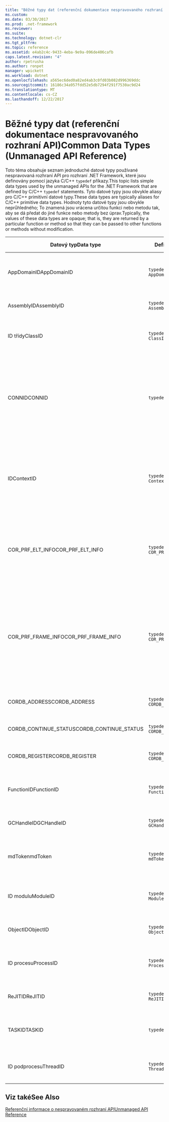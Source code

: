 ```yaml
---
title: "Běžné typy dat (referenční dokumentace nespravovaného rozhraní API)"
ms.custom: 
ms.date: 03/30/2017
ms.prod: .net-framework
ms.reviewer: 
ms.suite: 
ms.technology: dotnet-clr
ms.tgt_pltfrm: 
ms.topic: reference
ms.assetid: e4ab2c4c-9433-4eba-9e9a-096de406cafb
caps.latest.revision: "4"
author: rpetrusha
ms.author: ronpet
manager: wpickett
ms.workload: dotnet
ms.openlocfilehash: a565ec6ded0a82ed4ab3c0fd03b082d996369ddc
ms.sourcegitcommit: 16186c34a957fdd52e5db7294f291f7530ac9d24
ms.translationtype: MT
ms.contentlocale: cs-CZ
ms.lasthandoff: 12/22/2017
---
```

# <a name="common-data-types-unmanaged-api-reference"></a><span data-ttu-id="5f942-102">Běžné typy dat (referenční dokumentace nespravovaného rozhraní API)</span><span class="sxs-lookup"><span data-stu-id="5f942-102">Common Data Types (Unmanaged API Reference)</span></span>
<span data-ttu-id="5f942-103">Toto téma obsahuje seznam jednoduché datové typy používané nespravovaná rozhraní API pro rozhraní .NET Framework, které jsou definovány pomocí jazyka C/C++ `typedef` příkazy.</span><span class="sxs-lookup"><span data-stu-id="5f942-103">This topic lists simple data types used by the unmanaged APIs for the .NET Framework that are defined by C/C++ `typedef` statements.</span></span> <span data-ttu-id="5f942-104">Tyto datové typy jsou obvykle aliasy pro C/C++ primitivní datové typy.</span><span class="sxs-lookup"><span data-stu-id="5f942-104">These data types are typically aliases for C/C++ primitive data types.</span></span> <span data-ttu-id="5f942-105">Hodnoty tyto datové typy jsou obvykle neprůhledného; To znamená jsou vrácena určitou funkci nebo metodu tak, aby se dá předat do jiné funkce nebo metody bez úprav.</span><span class="sxs-lookup"><span data-stu-id="5f942-105">Typically, the values of these data types are opaque; that is, they are returned by a particular function or method so that they can be passed to other functions or methods without modification.</span></span>  
  
|<span data-ttu-id="5f942-106">Datový typ</span><span class="sxs-lookup"><span data-stu-id="5f942-106">Data type</span></span>|<span data-ttu-id="5f942-107">Definice</span><span class="sxs-lookup"><span data-stu-id="5f942-107">Definition</span></span>|<span data-ttu-id="5f942-108">Definované v</span><span class="sxs-lookup"><span data-stu-id="5f942-108">Defined in</span></span>|<span data-ttu-id="5f942-109">Popis</span><span class="sxs-lookup"><span data-stu-id="5f942-109">Description</span></span>|  
|---------------|----------------|----------------|-----------------|  
|<span data-ttu-id="5f942-110">AppDomainID</span><span class="sxs-lookup"><span data-stu-id="5f942-110">AppDomainID</span></span>|`typedef UINT_PTR AppDomainID;`|<span data-ttu-id="5f942-111">corprof.h</span><span class="sxs-lookup"><span data-stu-id="5f942-111">corprof.h</span></span>|<span data-ttu-id="5f942-112">Identifikátor domény aplikace.</span><span class="sxs-lookup"><span data-stu-id="5f942-112">The identifier of an application domain.</span></span>|  
|<span data-ttu-id="5f942-113">AssemblyID</span><span class="sxs-lookup"><span data-stu-id="5f942-113">AssemblyID</span></span>|`typedef UINT_PTR AssemblyID;`|<span data-ttu-id="5f942-114">corprof.h</span><span class="sxs-lookup"><span data-stu-id="5f942-114">corprof.h</span></span>|<span data-ttu-id="5f942-115">Identifikátor sestavení.</span><span class="sxs-lookup"><span data-stu-id="5f942-115">The identifier of an assembly.</span></span>|  
|<span data-ttu-id="5f942-116">ID třídy</span><span class="sxs-lookup"><span data-stu-id="5f942-116">ClassID</span></span>|`typedef UINT_PTR ClassID;`|<span data-ttu-id="5f942-117">corprof.h</span><span class="sxs-lookup"><span data-stu-id="5f942-117">corprof.h</span></span>|<span data-ttu-id="5f942-118">Identifikátor spravované třídy.</span><span class="sxs-lookup"><span data-stu-id="5f942-118">The identifier of a managed class.</span></span>|  
|<span data-ttu-id="5f942-119">CONNID</span><span class="sxs-lookup"><span data-stu-id="5f942-119">CONNID</span></span>|`typedef DWORD CONNID;`|<span data-ttu-id="5f942-120">cordebug.h, mscoree.h</span><span class="sxs-lookup"><span data-stu-id="5f942-120">cordebug.h, mscoree.h</span></span>|<span data-ttu-id="5f942-121">Identifikátor připojení pro vlákno, které je připojen k instanci serveru Microsoft SQL Server.</span><span class="sxs-lookup"><span data-stu-id="5f942-121">The connection identifier for a thread that is connected to an instance of Microsoft SQL Server.</span></span>|  
|<span data-ttu-id="5f942-122">ID</span><span class="sxs-lookup"><span data-stu-id="5f942-122">ContextID</span></span>|`typedef UINT_PTR ContextID;`|<span data-ttu-id="5f942-123">corprof.h</span><span class="sxs-lookup"><span data-stu-id="5f942-123">corprof.h</span></span>|<span data-ttu-id="5f942-124">Identifikátor kontext přidružený konkrétní spravované vlákno.</span><span class="sxs-lookup"><span data-stu-id="5f942-124">The identifier of the context associated with a particular managed thread.</span></span>|  
|<span data-ttu-id="5f942-125">COR_PRF_ELT_INFO</span><span class="sxs-lookup"><span data-stu-id="5f942-125">COR_PRF_ELT_INFO</span></span>|`typedef UINT_PTR COR_PRF_ELT_INFO;`|<span data-ttu-id="5f942-126">corprof.h</span><span class="sxs-lookup"><span data-stu-id="5f942-126">corprof.h</span></span>|<span data-ttu-id="5f942-127">Neprůhledného popisovače, který představuje informace o konkrétní zásobníku.</span><span class="sxs-lookup"><span data-stu-id="5f942-127">An opaque handle that represents information about a particular stack frame.</span></span>|  
|<span data-ttu-id="5f942-128">COR_PRF_FRAME_INFO</span><span class="sxs-lookup"><span data-stu-id="5f942-128">COR_PRF_FRAME_INFO</span></span>|`typedef UINT_PTR COR_PRF_FRAME_INFO;`|<span data-ttu-id="5f942-129">corprof.h</span><span class="sxs-lookup"><span data-stu-id="5f942-129">corprof.h</span></span>|<span data-ttu-id="5f942-130">Neprůhledné zpracování této odkazuje na rámec zásobníku.</span><span class="sxs-lookup"><span data-stu-id="5f942-130">An opaque handle that points to a stack frame.</span></span> <span data-ttu-id="5f942-131">Je platná pouze během zpětného volání, ke kterému je předán.</span><span class="sxs-lookup"><span data-stu-id="5f942-131">It is valid only during the callback to which it is passed.</span></span>|  
|<span data-ttu-id="5f942-132">CORDB_ADDRESS</span><span class="sxs-lookup"><span data-stu-id="5f942-132">CORDB_ADDRESS</span></span>|`typedef ULONG64 CORDB_ADDRESS;`|<span data-ttu-id="5f942-133">cordebug.h</span><span class="sxs-lookup"><span data-stu-id="5f942-133">cordebug.h</span></span>|<span data-ttu-id="5f942-134">Adresu v paměti.</span><span class="sxs-lookup"><span data-stu-id="5f942-134">An address in memory.</span></span>|  
|<span data-ttu-id="5f942-135">CORDB_CONTINUE_STATUS</span><span class="sxs-lookup"><span data-stu-id="5f942-135">CORDB_CONTINUE_STATUS</span></span>|`typedef DWORD CORDB_CONTINUE_STATUS;`|<span data-ttu-id="5f942-136">cordebug.h</span><span class="sxs-lookup"><span data-stu-id="5f942-136">cordebug.h</span></span>|<span data-ttu-id="5f942-137">Stav pokračování.</span><span class="sxs-lookup"><span data-stu-id="5f942-137">The continuation status.</span></span>|  
|<span data-ttu-id="5f942-138">CORDB_REGISTER</span><span class="sxs-lookup"><span data-stu-id="5f942-138">CORDB_REGISTER</span></span>|`typedef ULONG64 CORDB_REGISTER;`|<span data-ttu-id="5f942-139">cordebug.h</span><span class="sxs-lookup"><span data-stu-id="5f942-139">cordebug.h</span></span>|<span data-ttu-id="5f942-140">Hodnota registru procesoru.</span><span class="sxs-lookup"><span data-stu-id="5f942-140">The value of a CPU register.</span></span>|  
|<span data-ttu-id="5f942-141">FunctionID</span><span class="sxs-lookup"><span data-stu-id="5f942-141">FunctionID</span></span>|`typedef UINT_PTR FunctionID;`|<span data-ttu-id="5f942-142">corprof.h</span><span class="sxs-lookup"><span data-stu-id="5f942-142">corprof.h</span></span>|<span data-ttu-id="5f942-143">Identifikátor funkci nebo metodu.</span><span class="sxs-lookup"><span data-stu-id="5f942-143">The identifier of a function or method.</span></span>|  
|<span data-ttu-id="5f942-144">GCHandleID</span><span class="sxs-lookup"><span data-stu-id="5f942-144">GCHandleID</span></span>|`typedef UINT_PTR GCHandleID;`|<span data-ttu-id="5f942-145">corprof.h</span><span class="sxs-lookup"><span data-stu-id="5f942-145">corprof.h</span></span>|<span data-ttu-id="5f942-146">Obslužná rutina kolekce paměti.</span><span class="sxs-lookup"><span data-stu-id="5f942-146">A garbage collection handle.</span></span>|  
|<span data-ttu-id="5f942-147">mdToken</span><span class="sxs-lookup"><span data-stu-id="5f942-147">mdToken</span></span>|`typedef UINT32 mdToken;`|<span data-ttu-id="5f942-148">corprof.h</span><span class="sxs-lookup"><span data-stu-id="5f942-148">corprof.h</span></span>|<span data-ttu-id="5f942-149">Token metadat (řádek v tabulce metadata).</span><span class="sxs-lookup"><span data-stu-id="5f942-149">A   metadata token (a row in a metadata table).</span></span>|  
|<span data-ttu-id="5f942-150">ID modulu</span><span class="sxs-lookup"><span data-stu-id="5f942-150">ModuleID</span></span>|`typedef UINT_PTR ModuleID;`|<span data-ttu-id="5f942-151">corprof.h</span><span class="sxs-lookup"><span data-stu-id="5f942-151">corprof.h</span></span>|<span data-ttu-id="5f942-152">Identifikátor modul sestavení.</span><span class="sxs-lookup"><span data-stu-id="5f942-152">The identifier of an assembly module.</span></span>|  
|<span data-ttu-id="5f942-153">ObjectID</span><span class="sxs-lookup"><span data-stu-id="5f942-153">ObjectID</span></span>|`typedef UINT_PTR ObjectID;`|<span data-ttu-id="5f942-154">corprof.h</span><span class="sxs-lookup"><span data-stu-id="5f942-154">corprof.h</span></span>|<span data-ttu-id="5f942-155">Identifikátor objektu.</span><span class="sxs-lookup"><span data-stu-id="5f942-155">The identifier of an object.</span></span>|  
|<span data-ttu-id="5f942-156">ID procesu</span><span class="sxs-lookup"><span data-stu-id="5f942-156">ProcessID</span></span>|`typedef UINT_PTR ProcessID;`|<span data-ttu-id="5f942-157">corprof.h</span><span class="sxs-lookup"><span data-stu-id="5f942-157">corprof.h</span></span>|<span data-ttu-id="5f942-158">Identifikátor spravovaného procesu.</span><span class="sxs-lookup"><span data-stu-id="5f942-158">The identifier of a managed process.</span></span>|  
|<span data-ttu-id="5f942-159">ReJITID</span><span class="sxs-lookup"><span data-stu-id="5f942-159">ReJITID</span></span>|`typedef UINT_PTR ReJITID;`|<span data-ttu-id="5f942-160">corprof.h</span><span class="sxs-lookup"><span data-stu-id="5f942-160">corprof.h</span></span>|<span data-ttu-id="5f942-161">Identifikátor jitted funkce.</span><span class="sxs-lookup"><span data-stu-id="5f942-161">The identifier of a jitted function.</span></span>|  
|<span data-ttu-id="5f942-162">TASKID</span><span class="sxs-lookup"><span data-stu-id="5f942-162">TASKID</span></span>|`typedef UINT64 TASKID;`|<span data-ttu-id="5f942-163">cordebug.h, mscoree.h</span><span class="sxs-lookup"><span data-stu-id="5f942-163">cordebug.h, mscoree.h</span></span>|<span data-ttu-id="5f942-164">Identifikátor [iclrtask –](../../../docs/framework/unmanaged-api/hosting/iclrtask-interface.md) instance.</span><span class="sxs-lookup"><span data-stu-id="5f942-164">The identifier of an [ICLRTask](../../../docs/framework/unmanaged-api/hosting/iclrtask-interface.md) instance.</span></span>|  
|<span data-ttu-id="5f942-165">ID podprocesu</span><span class="sxs-lookup"><span data-stu-id="5f942-165">ThreadID</span></span>|`typedef UINT_PTR ThreadID;`|<span data-ttu-id="5f942-166">corprof.h</span><span class="sxs-lookup"><span data-stu-id="5f942-166">corprof.h</span></span>|<span data-ttu-id="5f942-167">Identifikátor spravované vlákno.</span><span class="sxs-lookup"><span data-stu-id="5f942-167">The identifier of a managed thread.</span></span>|  
  
## <a name="see-also"></a><span data-ttu-id="5f942-168">Viz také</span><span class="sxs-lookup"><span data-stu-id="5f942-168">See Also</span></span>  
 [<span data-ttu-id="5f942-169">Referenční informace o nespravovaném rozhraní API</span><span class="sxs-lookup"><span data-stu-id="5f942-169">Unmanaged API Reference</span></span>](../../../docs/framework/unmanaged-api/index.md)
